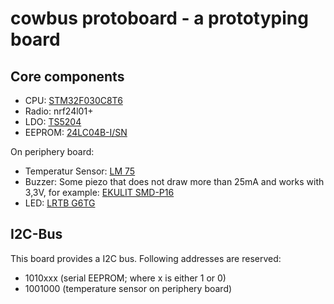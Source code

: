cowbus protoboard - a prototyping board
=======================================

Core components
---------------
* CPU: [STM32F030C8T6]
* Radio: nrf24l01+
* LDO: [TS5204]
* EEPROM: [24LC04B-I/SN]

On periphery board:
* Temperatur Sensor: [LM 75]
* Buzzer: Some piezo that does not draw more than 25mA and works with 3,3V,
    for example: [EKULIT SMD-P16]
* LED: [LRTB G6TG]


I2C-Bus
-------

This board provides a I2C bus.
Following addresses are reserved:

* 1010xxx (serial EEPROM; where x is either 1 or 0)
* 1001000 (temperature sensor on periphery board)



[STM32F030C8T6]: http://www.digikey.de/product-detail/de/STM32F030C8T6/497-14043-ND/4357252

[EKULIT SMD-P16]: https://www.reichelt.de/Signalakustik/SMD-P16/3/index.html?ACTION=3&GROUPID=6560&ARTICLE=145909&OFFSET=500&WKID=0&
[LM 75]: https://www.reichelt.de/Temperatursensoren/LM-75-SMD/3/index.html?ACTION=3&GROUPID=6672&ARTICLE=49349&SEARCH=i2c%20temperatur%20sensor&OFFSET=500&WKID=0&
[TS5204]: https://www.reichelt.de/ICs-TLC-TSA-/TS-5204-CX33/3/index.html?ACTION=3&GROUPID=5480&ARTICLE=115980&OFFSET=500&WKID=0&
[24LC04B-I/SN]: https://www.reichelt.de/EEPROM-seriell-Microchip/24LC04B-I-SN/3/index.html?ACTION=3&GROUPID=4511&ARTICLE=40074&OFFSET=500&WKID=0&
[LRTB G6TG]: https://www.reichelt.de/SMD-LEDs-Multi-Color/LRTB-G6TG/3/index.html?ACTION=3&GROUPID=3036&ARTICLE=65109&OFFSET=500&WKID=0&
